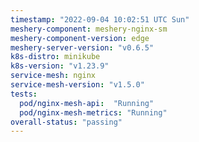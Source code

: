```yaml
---
timestamp: "2022-09-04 10:02:51 UTC Sun"
meshery-component: meshery-nginx-sm
meshery-component-version: edge
meshery-server-version: "v0.6.5"
k8s-distro: minikube
k8s-version: "v1.23.9"
service-mesh: nginx
service-mesh-version: "v1.5.0"
tests:
  pod/nginx-mesh-api:  "Running"
  pod/nginx-mesh-metrics: "Running"
overall-status: "passing"
---
```

